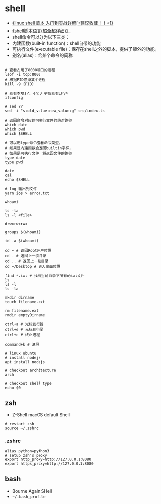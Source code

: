 # shell

- [《linux shell 脚本 入门到实战详解[⭐建议收藏！！⭐]》](https://blog.csdn.net/weixin_42313749/article/details/120524768?utm_source=app&app_version=5.5.0)
- [《shell脚本语言(超全超详细)》](https://blog.csdn.net/weixin_43288201/article/details/105643692?utm_source=app&app_version=5.5.0)
- shell命令可以分为以下三类：
 - 内建函数(built-in function)：shell自带的功能
 - 可执行文件(executable file)：保存在shell之外的脚本，提供了额外的功能。
 - 别名(alias)：给某个命令的简称

```shell

# 查看占用了8000端口的进程
lsof -i tcp:8000
# 根据PID停掉某个进程
kill -9 {PID}

# 查看本地IP; en:0 字段查看IPv4
ifconfig

# sed ??
sed -i "s:old_value:new_value:g" src/index.ts

# 返回命令对应的可执行文件的绝对路径
which date
which pwd
which $SHELL

# 可以用type命令查看命令类型。
# 如果是内建函数会返回builtin字样，
# 如果是可执行文件，将返回文件的路径
type date
type pwd

date
cal
echo $SHELL

# log 输出到文件
yarn ios > error.txt

whoami

ls -la
ls -l <file>

drwxrwxrwx

groups $(whoami)

id -a $(whoami)
```

```shell
cd ~ # 返回Root用户位置
cd - # 返回上一次目录
cd .. # 返回上一级目录
cd ~/Desktop # 进入桌面位置

find *.txt # 找到当前目录下所有的txt文件
ls
ls -l
ls -la

mkdir dirname
touch filename.ext

rm filename.ext
rmdir emptyDirname

ctrl+a # 光标到行首
ctrl+e # 光标到行尾
ctrl+c # 终止进程

command+k # 清屏
```

```shell
# linux ubuntu
# install nodejs
apt install nodejs

# checkout architecture
arch

# checkout shell type
echo $0
```

## zsh

- Z-Shell macOS default Shell

```shell
# restart zsh
source ~/.zshrc
```

### .zshrc

```shell
alias python=python3
# setup zsh's proxy
export http_proxy=http://127.0.0.1:8080
export https_proxy=http://127.0.0.1:8080
```

## bash

- Bourne Again SHell
- `~/.bash_profile`
